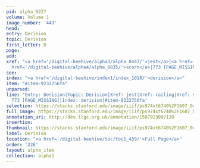 ```yaml
---
pid: alpha_0227
volume: Volume 1
image_number: '449'
head: 
entry: Derision
topic: Derision
first_letter: D
page: 
add: 
xref: "<a href='/digital-beehive/alpha3/alpha_0447/'>jest</a>|<a href='/digital-beehive/alpha4/alpha_0769/'>railing</a>|<a
  href='/digital-beehive/alpha4/alpha_0835/'>scorn</a>|773 [PAGE_MISSING]"
see: 
index: "<a href='/digital-beehive/index1/index_1018/'>derision</a>"
item: "#item-9232756fa"
unparsed: 
line: 'Entry: Derision|Topic: Derision|Xref: jest|Xref: railing|Xref: scorn|Xref:
  773 [PAGE_MISSING]|Index: derision|#item-9232756fa'
selection: https://stacks.stanford.edu/image/iiif/ps974xt6740%2F1607_0448/389,1760,3026,385/full/0/default.jpg
full_image: https://stacks.stanford.edu/image/iiif/ps974xt6740%2F1607_0448/full/full/0/default.jpg
annotation_uri: http://dev.llgc.org.uk/annotation/1507923007128
insertion: 
thumbnail: https://stacks.stanford.edu/image/iiif/ps974xt6740%2F1607_0448/389,1760,600,180/250,/0/default.jpg
label: Derision
location: "<a href='/digital-beehive/toc/toc1_439/'>Full Page</a>"
order: '226'
layout: alpha_item
collection: alpha1
---
```


